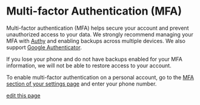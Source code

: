 # Multi-factor Authentication (MFA)

Multi-factor authentication (MFA) helps secure your account and prevent unauthorized access to your data. We strongly recommend managing your MFA with [Authy](https://authy.com/) and enabling backups across multiple devices. We also support [Google Authenticator](https://play.google.com/store/apps/details?id=com.google.android.apps.authenticator2&hl=en).

<p class="alert alert-warning">
If you lose your phone and do not have backups enabled for your MFA information, we will not be able to restore access to your account.
</p>

To enable multi-factor authentication on a personal account, go to the [MFA section of your settings page](https://kumu.io/settings#mfa) and enter your phone number.

<!-- For increased security with an organization, you can require that all members of your organization enable MFA in their personal accounts. To do this, go to the MFA section of your [organization's dashboard](/overview/dashboard.html#organization-dashboard), and click "Require MFA for all members". -->


<span class="edit-link"><a href="https://github.com/kumu/docs/blob/master/guides/multi-factor-authentication.md" target="_blank"><i class="fa fa-github"></i> edit this page</a></span>
